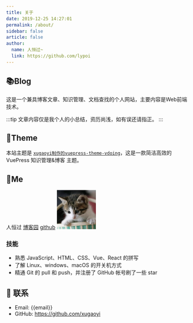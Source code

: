 ```yaml
---
title: 关于
date: 2019-12-25 14:27:01
permalink: /about/
sidebar: false
article: false
author:
  name: 人恒过~
  link: https://github.com/lypoi
---
```


## 📚Blog
这是一个兼具博客文章、知识管理、文档查找的个人网站，主要内容是Web前端技术。

:::tip
文章内容仅是我个人的小总结，资历尚浅，如有误还请指正。
:::


## 🎨Theme

本站主题是 [`xugaoyi制作的vuepress-theme-vdoing`](https://github1s.com/xugaoyi/vuepress-theme-vdoing)，这是一款简洁高效的VuePress 知识管理&博客 主题。

## 🐼Me
人恒过
[博客园](https://www.cnblogs.com/yadayou/)   [github](https://github.com/lypoi)
<img src='https://raw.githubusercontent.com/lypoi/GitPic/master/img/o_my.jpg' alt='本人照片' style="width:106px;">

### 技能
* 熟悉 JavaScript、HTML、CSS、Vue、React 的拼写
* 了解 Linux、windows、macOS 的开关机方式
* 精通 Git 的 pull 和 push，并注册了 GitHub 帐号刷了一些 star

## :email: 联系

- Email:  <a :href="email">{{email}}</a>
- GitHub: <https://github.com/xugaoyi>


<script>
  export default {
    data(){
      return {
        email: '2329506671@qq.com',
      }
    },
    mounted(){}
  }
</script>